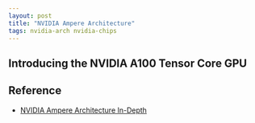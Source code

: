 ```yaml
---
layout: post
title: "NVIDIA Ampere Architecture"
tags: nvidia-arch nvidia-chips
---
```


## Introducing the NVIDIA A100 Tensor Core GPU

## Reference

- [NVIDIA Ampere Architecture In-Depth](https://developer.nvidia.com/blog/nvidia-ampere-architecture-in-depth)
